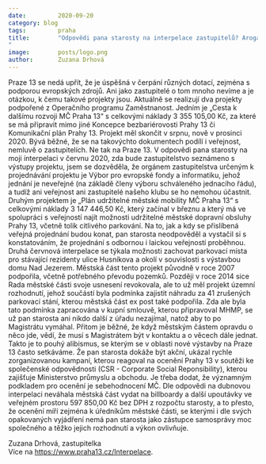 ```yaml
---
date:         2020-09-20
category: blog
tags:         praha
title:        "Odpovědi pana starosty na interpelace zastupitelů? Arogance a alibismus. 
"
image:        posts/logo.png
author:       Zuzana Drhová
---
```

Praze 13 se nedá upřít, že je úspěšná v čerpání různých dotací, zejména s podporou evropských zdrojů. Ani jako zastupitelé o tom mnoho nevíme a je otázkou, k čemu takové projekty jsou. Aktuálně se realizují dva projekty podpořené z Operačního programu Zaměstnanost. Jedním je „Cesta k dalšímu rozvoji MČ Praha 13“ s celkovými náklady 3 355 105,00 Kč, za které se má připravit mimo jiné Koncepce bezbariérovosti Prahy 13 či Komunikační plán Prahy 13.  Projekt měl skončit v srpnu, nově v prosinci 2020. Bývá běžné, že se na takovýchto dokumentech podílí i veřejnost, nemluvě o zastupitelích. Ne tak na Praze 13. V odpovědi pana starosty na moji interpelaci v červnu 2020, zda bude zastupitelstvo seznámeno s výstupy projektu, jsem se dozvěděla, že orgánem zastupitelstva určeným k projednávání projektu je Výbor pro evropské fondy a informatiku, jehož jednání je neveřejné (na základě členy výboru schváleného jednacího řádu), a tudíž ani veřejnost ani zastupitelé našeho klubu se ho nemohou účastnit.  Druhým projektem je „Plán udržitelné městské mobility MČ Praha 13“ s celkovými náklady 3 147 446,50 Kč, který začínal v březnu a který má ve spolupráci s veřejností najít možnosti udržitelné městské dopravní obsluhy Prahy 13, včetně tolik citlivého parkování. Na to, jak a kdy se přislíbená veřejná projednání budou konat, pan starosta neodpověděl a vystačil si s konstatováním, že projednání s odbornou i laickou veřejností proběhnou. 
Druhá červnová interpelace se týkala možnosti zachovat parkovací místa pro stávající rezidenty ulice Husníkova a okolí v souvislosti s výstavbou domu Nad Jezerem. Městská část tento projekt původně v roce 2007 podpořila, včetně potřebného převodu pozemků. Později v roce 2014 sice Rada městské části svoje usnesení revokovala, ale to už měl projekt územní rozhodnutí, jehož součástí byla podmínka zajistit náhradu za 41 zrušených parkovací stání, kterou městská část ex post také podpořila. Zda ale byla tato podmínka zapracována v kupní smlouvě, kterou připravoval MHMP, se už pan starosta ani nikdo další z úřadu nezajímal, natož aby to po Magistrátu vymáhal. Přitom je běžné, že když městským částem opravdu o něco jde, vědí, že musí s Magistrátem být v kontaktu a o věcech dále jednat. Takto je to pouhý alibismus, se kterým se v oblasti nové výstavby na Praze 13 často setkáváme. 
Že pan starosta dokáže být akční, ukázal rychle zorganizovanou kampaní, kterou reagoval na ocenění Prahy 13 v soutěži ke společenské odpovědnosti (CSR - Corporate Social Reponsibility), kterou zajišťuje Ministerstvo průmyslu a obchodu. Je třeba dodat, že významným podkladem pro ocenění je sebehodnocení MČ. Dle odpovědi na dubnovou interpelaci neváhala městská část vydat na billboardy a další upoutávky ve veřejném prostoru 597 850,00 Kč bez DPH z rozpočtu starosty, a to přesto, že ocenění míří zejména k úředníkům městské části, se kterými i dle svých opakovaných vyjádření nemá pan starosta jako zástupce samosprávy moc společného a těžko jejich rozhodnutí a výkon ovlivňuje.      

 
Zuzana Drhová, zastupitelka  
Více na https://www.praha13.cz/Interpelace.
